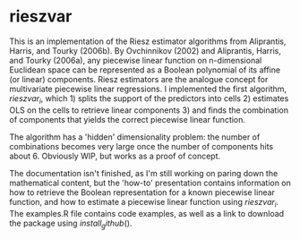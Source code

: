 # rieszvar

This is an implementation of the Riesz estimator algorithms from Aliprantis, Harris, and Tourky (2006b). By Ovchinnikov (2002) and Aliprantis, Harris, and Tourky (2006a), any piecewise linear function on n-dimensional Euclidean space can be represented as a Boolean polynomial of its affine (or linear) components. Riesz estimators are the analogue concept for multivariate piecewise linear regressions. I implemented the first algorithm, $rieszvar_i$, which 1) splits the support of the predictors into cells 2) estimates OLS on the cells to retrieve linear components 3) and finds the combination of components that yields the correct piecewise linear function.

The algorithm has a 'hidden' dimensionality problem: the number of combinations becomes very large once the number of components hits about 6. Obviously WIP, but works as a proof of concept.

The documentation isn't finished, as I'm still working on paring down the mathematical content, but the 'how-to' presentation contains information on how to retrieve the Boolean representation for a known piecewise linear function, and how to estimate a piecewise linear function using $rieszvar_i$. The examples.R file contains code examples, as well as a link to download the package using $install_github()$.
